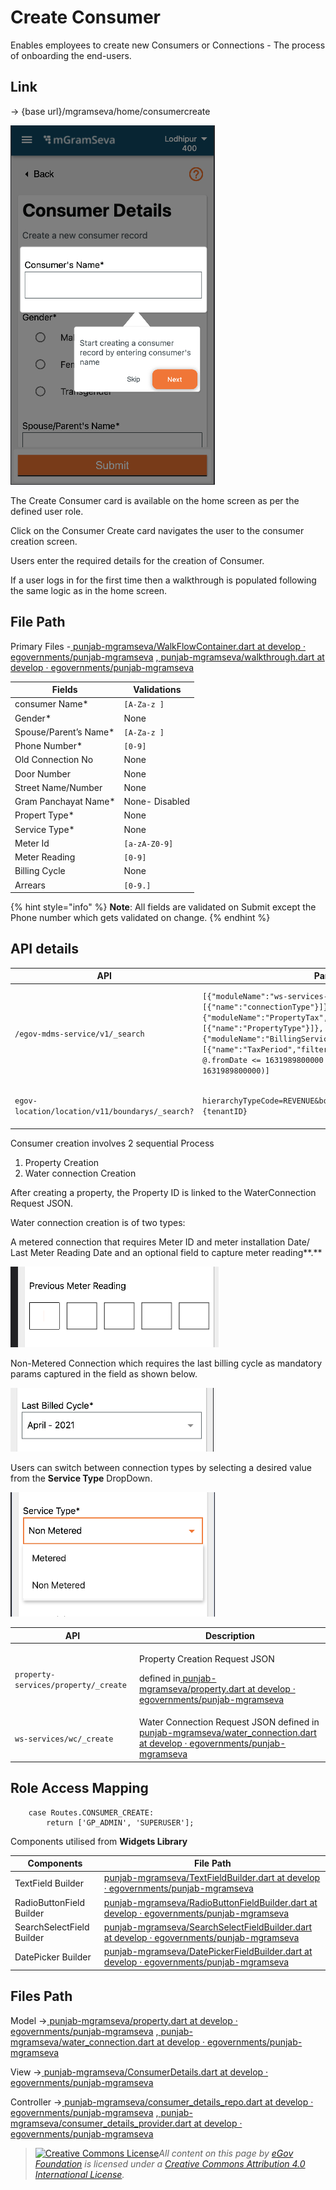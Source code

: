 # Create Consumer

Enables employees to create new Consumers or Connections - The process of onboarding the end-users.

## **Link**

→ {base url}/mgramseva/home/consumercreate

![](<../../../../../.gitbook/assets/image (72).png>)

The Create Consumer card is available on the home screen as per the defined user role.

Click on the Consumer Create card navigates the user to the consumer creation screen.

Users enter the required details for the creation of Consumer.

If a user logs in for the first time then a walkthrough is populated following the same logic as in the home screen.

## File Path

Primary Files -[ <img src="https://github.com/fluidicon.png" alt="" data-size="line">punjab-mgramseva/WalkFlowContainer.dart at develop · egovernments/punjab-mgramseva](https://github.com/egovernments/punjab-mgramseva/blob/develop/frontend/mgramseva/lib/screeens/ConsumerDetails/ConsumerDetailsWalkThrough/WalkFlowContainer.dart) ,[ <img src="https://github.com/fluidicon.png" alt="" data-size="line">punjab-mgramseva/walkthrough.dart at develop · egovernments/punjab-mgramseva](https://github.com/egovernments/punjab-mgramseva/blob/develop/frontend/mgramseva/lib/screeens/ConsumerDetails/ConsumerDetailsWalkThrough/walkthrough.dart)

| **Fields**             | **Validations** |
| ---------------------- | --------------- |
| consumer Name\*        | `[A-Za-z ]`     |
| Gender\*               | None            |
| Spouse/Parent’s Name\* | `[A-Za-z ]`     |
| Phone Number\*         | `[0-9]`         |
| Old Connection No      | None            |
| Door Number            | None            |
| Street Name/Number     | None            |
| Gram Panchayat Name\*  | None- Disabled  |
| Propert Type\*         | None            |
| Service Type\*         | None            |
| Meter Id               | `[a-zA-Z0-9]`   |
| Meter Reading          | `[0-9]`         |
| Billing Cycle          | None            |
| Arrears                | `[0-9.]`        |

{% hint style="info" %}
**Note**: All fields are validated on Submit except the Phone number which gets validated on change.
{% endhint %}

## **API details**

| **API**                                         | **Params**                                                                                                                                                                                                                                                                                                                | **Description**                                                                     |
| ----------------------------------------------- | ------------------------------------------------------------------------------------------------------------------------------------------------------------------------------------------------------------------------------------------------------------------------------------------------------------------------- | ----------------------------------------------------------------------------------- |
| `/egov-mdms-service/v1/_search`                 | `[{"moduleName":"ws-services-masters","masterDetails":[{"name":"connectionType"}]},{"moduleName":"PropertyTax","masterDetails":[{"name":"PropertyType"}]},{"moduleName":"BillingService","masterDetails":[{"name":"TaxPeriod","filter":"[?(@.service=='WS' && @.fromDate <= 1631989800000 && @.toDate >= 1631989800000)]` | To get the Property Type and service Type and billing cycle values for the Dropdown |
| `egov-location/location/v11/boundarys/_search?` | `hierarchyTypeCode=REVENUE&boundaryType=Locality&tenantId={tenantID}`                                                                                                                                                                                                                                                     | To get the values for Locality DropDow                                              |

Consumer creation involves 2 sequential Process

1. Property Creation
2. Water connection Creation

After creating a property, the Property ID is linked to the WaterConnection Request JSON.

Water connection creation is of two types:

A metered connection that requires Meter ID and meter installation Date/ Last Meter Reading Date and an optional field to capture meter reading**.**

![](<../../../../../.gitbook/assets/image (80).png>)

Non-Metered Connection which requires the last billing cycle as mandatory params captured in the field as shown below.

![](<../../../../../.gitbook/assets/image (85).png>)

&#x20;Users can switch between connection types by selecting a desired value from the **Service Type** DropDown.

![](<../../../../../.gitbook/assets/image (62).png>)

| **API**                              | **Description**                                                                                                                                                                                                                                                                                                                        |
| ------------------------------------ | -------------------------------------------------------------------------------------------------------------------------------------------------------------------------------------------------------------------------------------------------------------------------------------------------------------------------------------- |
| `property-services/property/_create` | <p>Property Creation Request JSON</p><p>defined in<a href="https://github.com/egovernments/punjab-mgramseva/blob/develop/frontend/mgramseva/lib/model/connection/property.dart"> <img src="https://github.com/fluidicon.png" alt="" data-size="line">punjab-mgramseva/property.dart at develop · egovernments/punjab-mgramseva</a></p> |
| `ws-services/wc/_create`             | Water Connection Request JSON defined in[ <img src="https://github.com/fluidicon.png" alt="" data-size="line">punjab-mgramseva/water\_connection.dart at develop · egovernments/punjab-mgramseva](https://github.com/egovernments/punjab-mgramseva/blob/develop/frontend/mgramseva/lib/model/connection/water\_connection.dart)        |

## &#x20;**Role Access Mapping**

```
    case Routes.CONSUMER_CREATE:
        return ['GP_ADMIN', 'SUPERUSER'];
```

Components utilised from **Widgets Library**

| **Components**            | **File Path**                                                                                                                                                                                                                                                                               |
| ------------------------- | ------------------------------------------------------------------------------------------------------------------------------------------------------------------------------------------------------------------------------------------------------------------------------------------- |
| TextField Builder         | [<img src="https://github.com/fluidicon.png" alt="" data-size="line">punjab-mgramseva/TextFieldBuilder.dart at develop · egovernments/punjab-mgramseva](https://github.com/egovernments/punjab-mgramseva/blob/develop/frontend/mgramseva/lib/widgets/TextFieldBuilder.dart)                 |
| RadioButtonField Builder  | [<img src="https://github.com/fluidicon.png" alt="" data-size="line">punjab-mgramseva/RadioButtonFieldBuilder.dart at develop · egovernments/punjab-mgramseva](https://github.com/egovernments/punjab-mgramseva/blob/develop/frontend/mgramseva/lib/widgets/RadioButtonFieldBuilder.dart)   |
| SearchSelectField Builder | [<img src="https://github.com/fluidicon.png" alt="" data-size="line">punjab-mgramseva/SearchSelectFieldBuilder.dart at develop · egovernments/punjab-mgramseva](https://github.com/egovernments/punjab-mgramseva/blob/develop/frontend/mgramseva/lib/widgets/SearchSelectFieldBuilder.dart) |
| DatePicker Builder        | [<img src="https://github.com/fluidicon.png" alt="" data-size="line">punjab-mgramseva/DatePickerFieldBuilder.dart at develop · egovernments/punjab-mgramseva](https://github.com/egovernments/punjab-mgramseva/blob/develop/frontend/mgramseva/lib/widgets/DatePickerFieldBuilder.dart)     |

## **Files Path**

Model →[ <img src="https://github.com/fluidicon.png" alt="" data-size="line">punjab-mgramseva/property.dart at develop · egovernments/punjab-mgramseva](https://github.com/egovernments/punjab-mgramseva/blob/develop/frontend/mgramseva/lib/model/connection/property.dart) ,[ <img src="https://github.com/fluidicon.png" alt="" data-size="line">punjab-mgramseva/water\_connection.dart at develop · egovernments/punjab-mgramseva](https://github.com/egovernments/punjab-mgramseva/blob/develop/frontend/mgramseva/lib/model/connection/water\_connection.dart)

View →[ <img src="https://github.com/fluidicon.png" alt="" data-size="line">punjab-mgramseva/ConsumerDetails.dart at develop · egovernments/punjab-mgramseva](https://github.com/egovernments/punjab-mgramseva/blob/develop/frontend/mgramseva/lib/screeens/ConsumerDetails/ConsumerDetails.dart)

Controller →[ <img src="https://github.com/fluidicon.png" alt="" data-size="line">punjab-mgramseva/consumer\_details\_repo.dart at develop · egovernments/punjab-mgramseva](https://github.com/egovernments/punjab-mgramseva/blob/develop/frontend/mgramseva/lib/repository/consumer\_details\_repo.dart) ,[ <img src="https://github.com/fluidicon.png" alt="" data-size="line">punjab-mgramseva/consumer\_details\_provider.dart at develop · egovernments/punjab-mgramseva](https://github.com/egovernments/punjab-mgramseva/blob/develop/frontend/mgramseva/lib/providers/consumer\_details\_provider.dart)

> [![Creative Commons License](https://i.creativecommons.org/l/by/4.0/80x15.png)_​_](http://creativecommons.org/licenses/by/4.0/)_All content on this page by_ [_eGov Foundation_](https://egov.org.in/) _is licensed under a_ [_Creative Commons Attribution 4.0 International License_](http://creativecommons.org/licenses/by/4.0/)_._
